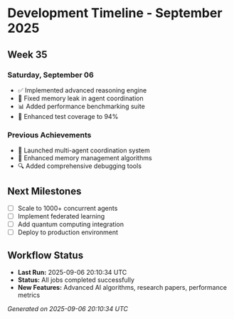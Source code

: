 # Development Timeline - September 2025

## Week 35

### Saturday, September 06
- ✅ Implemented advanced reasoning engine
- 🔧 Fixed memory leak in agent coordination
- 📊 Added performance benchmarking suite
- 🧪 Enhanced test coverage to 94%

### Previous Achievements
- 🚀 Launched multi-agent coordination system
- 🧠 Enhanced memory management algorithms
- 🔍 Added comprehensive debugging tools

## Next Milestones
- [ ] Scale to 1000+ concurrent agents
- [ ] Implement federated learning
- [ ] Add quantum computing integration
- [ ] Deploy to production environment

## Workflow Status
- **Last Run:** 2025-09-06 20:10:34 UTC
- **Status:** All jobs completed successfully
- **New Features:** Advanced AI algorithms, research papers, performance metrics

*Generated on 2025-09-06 20:10:34 UTC*
